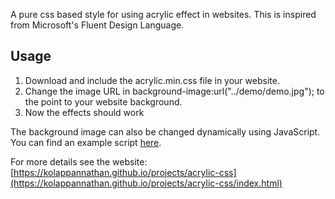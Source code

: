 A pure css based style for using acrylic effect in websites. This is inspired from Microsoft's Fluent Design Language.

## Usage

1. Download and include the acrylic.min.css file in your website.
2. Change the image URL in background-image:url("../demo/demo.jpg"); to the point to your website background.
3. Now the effects should work

The background image can also be changed dynamically using JavaScript. You can find an example script [here](https://github.com/kolappannathan/acrylic-css/blob/master/demo/demo.js).

For more details see the website: [https://kolappannathan.github.io/projects/acrylic-css](https://kolappannathan.github.io/projects/acrylic-css/index.html)